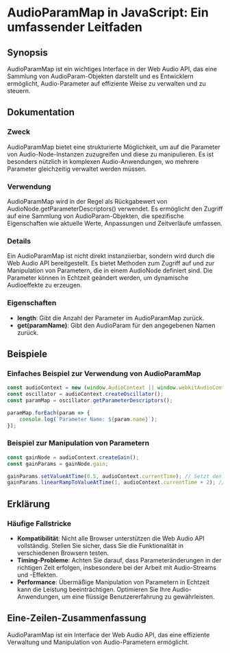 <!--
Meta Description: # AudioParamMap in JavaScript: Ein umfassender Leitfaden ## Synopsis AudioParamMap ist ein wichtiges Interface in der Web Audio API, das eine Sammlung...
Meta Keywords: audio, von, die, audioparammap, und
-->

# AudioParamMap in JavaScript: Ein umfassender Leitfaden

## Synopsis
AudioParamMap ist ein wichtiges Interface in der Web Audio API, das eine Sammlung von AudioParam-Objekten darstellt und es Entwicklern ermöglicht, Audio-Parameter auf effiziente Weise zu verwalten und zu steuern.

## Dokumentation
### Zweck
AudioParamMap bietet eine strukturierte Möglichkeit, um auf die Parameter von Audio-Node-Instanzen zuzugreifen und diese zu manipulieren. Es ist besonders nützlich in komplexen Audio-Anwendungen, wo mehrere Parameter gleichzeitig verwaltet werden müssen.

### Verwendung
AudioParamMap wird in der Regel als Rückgabewert von AudioNode.getParameterDescriptors() verwendet. Es ermöglicht den Zugriff auf eine Sammlung von AudioParam-Objekten, die spezifische Eigenschaften wie aktuelle Werte, Anpassungen und Zeitverläufe umfassen.

### Details
Ein AudioParamMap ist nicht direkt instanziierbar, sondern wird durch die Web Audio API bereitgestellt. Es bietet Methoden zum Zugriff auf und zur Manipulation von Parametern, die in einem AudioNode definiert sind. Die Parameter können in Echtzeit geändert werden, um dynamische Audioeffekte zu erzeugen.

### Eigenschaften
- **length**: Gibt die Anzahl der Parameter im AudioParamMap zurück.
- **get(paramName)**: Gibt den AudioParam für den angegebenen Namen zurück.

## Beispiele
### Einfaches Beispiel zur Verwendung von AudioParamMap
```javascript
const audioContext = new (window.AudioContext || window.webkitAudioContext)();
const oscillator = audioContext.createOscillator();
const paramMap = oscillator.getParameterDescriptors();

paramMap.forEach(param => {
    console.log(`Parameter Name: ${param.name}`);
});
```

### Beispiel zur Manipulation von Parametern
```javascript
const gainNode = audioContext.createGain();
const gainParams = gainNode.gain;

gainParams.setValueAtTime(0.5, audioContext.currentTime); // Setzt den Wert auf 0.5
gainParams.linearRampToValueAtTime(1, audioContext.currentTime + 2); // Erhöht den Wert auf 1 über 2 Sekunden
```

## Erklärung
### Häufige Fallstricke
- **Kompatibilität**: Nicht alle Browser unterstützen die Web Audio API vollständig. Stellen Sie sicher, dass Sie die Funktionalität in verschiedenen Browsern testen.
- **Timing-Probleme**: Achten Sie darauf, dass Parameteränderungen in der richtigen Zeit erfolgen, insbesondere bei der Arbeit mit Audio-Streams und -Effekten.
- **Performance**: Übermäßige Manipulation von Parametern in Echtzeit kann die Leistung beeinträchtigen. Optimieren Sie Ihre Audio-Anwendungen, um eine flüssige Benutzererfahrung zu gewährleisten.

## Eine-Zeilen-Zusammenfassung
AudioParamMap ist ein Interface der Web Audio API, das eine effiziente Verwaltung und Manipulation von Audio-Parametern ermöglicht.